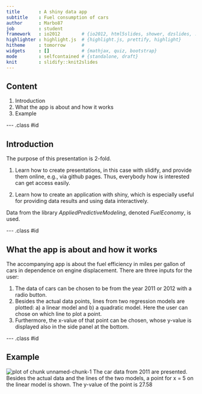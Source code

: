 ```yaml
---
title       : A shiny data app
subtitle    : Fuel consumption of cars
author      : Marbo87   
job         : student
framework   : io2012        # {io2012, html5slides, shower, dzslides, ...}
highlighter : highlight.js  # {highlight.js, prettify, highlight}
hitheme     : tomorrow      # 
widgets     : []            # {mathjax, quiz, bootstrap}
mode        : selfcontained # {standalone, draft}
knit        : slidify::knit2slides
---
```


## Content

1. Introduction
2. What the app is about and how it works
3. Example

--- .class #id 

## Introduction

The purpose of this presentation is 2-fold.

1. Learn how to create presentations, in this case with slidify, and provide them online, e.g., via github pages. Thus, everybody how is interested can get access easily.

2. Learn how to create an application with shiny, which is especially useful for providing data results and using data interactively. 

Data from the library *AppliedPredictiveModeling*, denoted *FuelEconomy*, is used.

--- .class #id 

## What the app is about and how it works

The accompanying app is about the fuel efficiency in miles per gallon of cars in dependence on engine displacement. There are three inputs for the user:

1. The data of cars can be chosen to be from the year 2011 or 2012 with a radio button.
2. Besides the actual data points, lines from two regression models are plotted: a) a linear model and b) a quadratic model. Here the user can chose on which line to plot a point. 
3. Furthermore, the x-value of that point can be chosen, whose y-value is displayed also in the side panel at the bottom.

--- .class #id 

## Example
![plot of chunk unnamed-chunk-1](assets/fig/unnamed-chunk-1-1.png)
The car data from 2011 are presented. Besides the actual data and the lines of the two models, a point for x = 5 on the linear model is shown. The y-value of the point is 27.58

